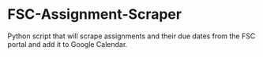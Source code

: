 # FSC-Assignment-Scraper
Python script that will scrape assignments and their due dates from the FSC portal and add it to Google Calendar.
